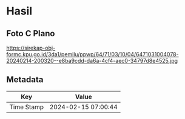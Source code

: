 # Hasil

## Foto C Plano

https://sirekap-obj-formc.kpu.go.id/3da1/pemilu/ppwp/64/71/03/10/04/6471031004078-20240214-200320--e8ba9cdd-da6a-4cf4-aec0-34797d8e4525.jpg


## Metadata

| Key        | Value               |
| ---------- | ------------------- |
| Time Stamp | 2024-02-15 07:00:44 |



